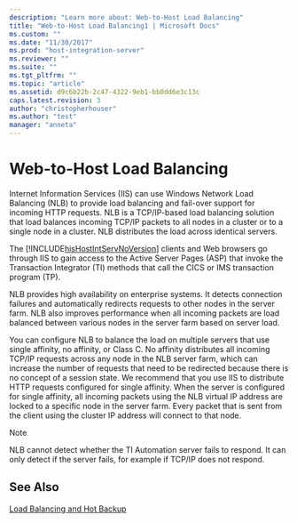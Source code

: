 ```yaml
---
description: "Learn more about: Web-to-Host Load Balancing"
title: "Web-to-Host Load Balancing1 | Microsoft Docs"
ms.custom: ""
ms.date: "11/30/2017"
ms.prod: "host-integration-server"
ms.reviewer: ""
ms.suite: ""
ms.tgt_pltfrm: ""
ms.topic: "article"
ms.assetid: d9c6b22b-2c47-4322-9eb1-bb0dd6e3c13c
caps.latest.revision: 3
author: "christopherhouser"
ms.author: "test"
manager: "anneta"
---
```

# Web-to-Host Load Balancing
Internet Information Services (IIS) can use Windows Network Load Balancing (NLB) to provide load balancing and fail-over support for incoming HTTP requests. NLB is a TCP/IP-based load balancing solution that load balances incoming TCP/IP packets to all nodes in a cluster or to a single node in a cluster. NLB distributes the load across identical servers.  
  
 The [!INCLUDE[hisHostIntServNoVersion](../includes/hishostintservnoversion-md.md)] clients and Web browsers go through IIS to gain access to the Active Server Pages (ASP) that invoke the Transaction Integrator (TI) methods that call the CICS or IMS transaction program (TP).  
  
 NLB provides high availability on enterprise systems. It detects connection failures and automatically redirects requests to other nodes in the server farm. NLB also improves performance when all incoming packets are load balanced between various nodes in the server farm based on server load.  
  
 You can configure NLB to balance the load on multiple servers that use single affinity, no affinity, or Class C. No affinity distributes all incoming TCP/IP requests across any node in the NLB server farm, which can increase the number of requests that need to be redirected because there is no concept of a session state. We recommend that you use IIS to distribute HTTP requests configured for single affinity. When the server is configured for single affinity, all incoming packets using the NLB virtual IP address are locked to a specific node in the server farm. Every packet that is sent from the client using the cluster IP address will connect to that node.  
  
> [!NOTE]
>  NLB cannot detect whether the TI Automation server fails to respond. It can only detect if the server fails, for example if TCP/IP does not respond.  
  
## See Also  
 [Load Balancing and Hot Backup](../core/load-balancing-and-hot-backup2.md)

